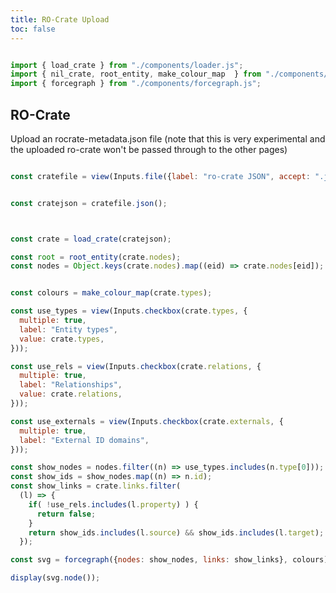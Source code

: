 ```yaml
---
title: RO-Crate Upload
toc: false
---
```

```js

import { load_crate } from "./components/loader.js";
import { nil_crate, root_entity, make_colour_map  } from "./components/crate.js";
import { forcegraph } from "./components/forcegraph.js";


```
## RO-Crate

Upload an rocrate-metadata.json file (note that this is very experimental
and the uploaded ro-crate won't be passed through to the other pages)

```js

const cratefile = view(Inputs.file({label: "ro-crate JSON", accept: ".json", required: true}));

```

```js

const cratejson = cratefile.json();
```



```js


const crate = load_crate(cratejson);

const root = root_entity(crate.nodes);
const nodes = Object.keys(crate.nodes).map((eid) => crate.nodes[eid]);


const colours = make_colour_map(crate.types);

```

```js
const use_types = view(Inputs.checkbox(crate.types, { 
  multiple: true, 
  label: "Entity types",
  value: crate.types,
}));
```

```js
const use_rels = view(Inputs.checkbox(crate.relations, {
  multiple: true,
  label: "Relationships",
  value: crate.relations,
}));
```

```js
const use_externals = view(Inputs.checkbox(crate.externals, {
  multiple: true,
  label: "External ID domains",
}));
```


```js
const show_nodes = nodes.filter((n) => use_types.includes(n.type[0]));
const show_ids = show_nodes.map((n) => n.id);
const show_links = crate.links.filter(
  (l) => {
    if( !use_rels.includes(l.property) ) {
      return false;
    }
    return show_ids.includes(l.source) && show_ids.includes(l.target);
  });

const svg = forcegraph({nodes: show_nodes, links: show_links}, colours);

display(svg.node());

```
